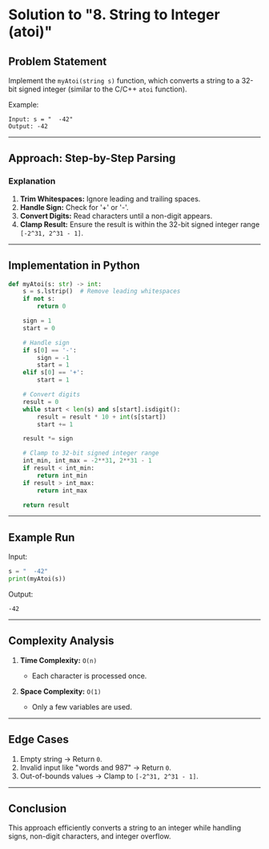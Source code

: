 # Solution to "8. String to Integer (atoi)"

## Problem Statement

Implement the `myAtoi(string s)` function, which converts a string to a 32-bit signed integer (similar to the C/C++ `atoi` function).

Example:

```
Input: s = "  -42"
Output: -42
```

---

## Approach: Step-by-Step Parsing

### Explanation

1. **Trim Whitespaces:** Ignore leading and trailing spaces.
2. **Handle Sign:** Check for '+' or '-'.
3. **Convert Digits:** Read characters until a non-digit appears.
4. **Clamp Result:** Ensure the result is within the 32-bit signed integer range `[-2^31, 2^31 - 1]`.

---

## Implementation in Python

```python
def myAtoi(s: str) -> int:
    s = s.lstrip()  # Remove leading whitespaces
    if not s:
        return 0

    sign = 1
    start = 0

    # Handle sign
    if s[0] == '-':
        sign = -1
        start = 1
    elif s[0] == '+':
        start = 1

    # Convert digits
    result = 0
    while start < len(s) and s[start].isdigit():
        result = result * 10 + int(s[start])
        start += 1

    result *= sign

    # Clamp to 32-bit signed integer range
    int_min, int_max = -2**31, 2**31 - 1
    if result < int_min:
        return int_min
    if result > int_max:
        return int_max

    return result
```

---

## Example Run

Input:

```python
s = "  -42"
print(myAtoi(s))
```

Output:

```
-42
```

---

## Complexity Analysis

1. **Time Complexity:** `O(n)`
    
    - Each character is processed once.
2. **Space Complexity:** `O(1)`
    
    - Only a few variables are used.

---

## Edge Cases

1. Empty string → Return `0`.
2. Invalid input like "words and 987" → Return `0`.
3. Out-of-bounds values → Clamp to `[-2^31, 2^31 - 1]`.

---

## Conclusion

This approach efficiently converts a string to an integer while handling signs, non-digit characters, and integer overflow.